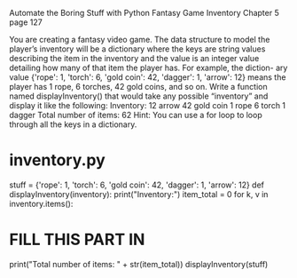 Automate the Boring Stuff with Python
Fantasy Game Inventory
Chapter 5 page 127

You are creating a fantasy video game. The data structure to model the
player’s inventory will be a dictionary where the keys are string values
describing the item in the inventory and the value is an integer value
detailing how many of that item the player has. For example, the diction-
ary value {'rope': 1, 'torch': 6, 'gold coin': 42, 'dagger': 1, 'arrow': 12}
means the player has 1 rope, 6 torches, 42 gold coins, and so on.
Write a function named displayInventory() that would take any possible
“inventory” and display it like the following:
Inventory:
12 arrow
42 gold coin
1 rope
6 torch
1 dagger
Total number of items: 62
Hint: You can use a for loop to loop through all the keys in a dictionary.

# inventory.py
stuff = {'rope': 1, 'torch': 6, 'gold coin': 42, 'dagger': 1, 'arrow': 12}
def displayInventory(inventory):
print("Inventory:")
item_total = 0
for k, v in inventory.items():
# FILL THIS PART IN
print("Total number of items: " + str(item_total))
displayInventory(stuff)
